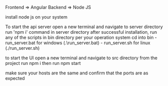 Frontend => Angular
Backend => Node JS

install node js on your system

To start the api server
open a new terminal and navigate to server directory
run 'npm i' command in server directory
after successful installation, run any of the scripts in bin directory per your operation system
cd into bin
    - run_server.bat for windows (.\run_server.bat)
    - run_server.sh for linux (./run_server.sh)


to start the UI
open a new terminal and navigate to src directory from the project
run npm i 
then run npm start

make sure your hosts are the same and confirm that the ports are as expected
